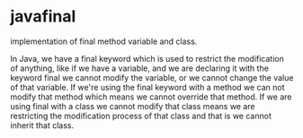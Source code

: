 # javafinal
implementation of final method variable and class.

In Java, we have a final keyword which is used to restrict the modification of anything,
like if we have a variable, and we are declaring it with the keyword final we cannot modify the variable, or we cannot change the value of that variable.
If we're using the final keyword with a method we can not modify that method which means we cannot override that method.
If we are using final with a class we cannot modify that class means we are restricting the modification process of that class and that is we cannot inherit that class.
